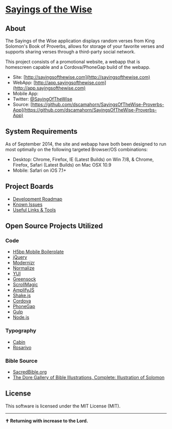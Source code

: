 # [Sayings of the Wise](http://sayingsofthewise.com/)

## About

The Sayings of the Wise application displays random verses from King Solomon's Book of Proverbs, allows for storage of your favorite verses and supports sharing verses through a third-party social network.

This project consists of a promotional website, a webapp that is homescreen capable and a Cordova/PhoneGap build of the webapp.

* Site: [http://sayingsofthewise.com](http://sayingsofthewise.com)
* WebApp: [http://app.sayingsofthewise.com](http://app.sayingsofthewise.com)
* Mobile App: []()
* Twitter: [@SayingOfTheWise](http://twitter.com/SayingOfTheWise)
* Source: [https://github.com/dscamahorn/SayingsOfTheWise-Proverbs-App](https://github.com/dscamahorn/SayingsOfTheWise-Proverbs-App)

## System Requirements

As of September 2014, the site and webapp have both been designed to run most optimally on the following targeted Browser/OS combinations:

* Desktop: Chrome, Firefox, IE (Latest Builds) on Win 7/8, & Chrome, Firefox, Safari (Latest Builds) on Mac OSX 10.9
* Mobile: Safari on iOS 7.1+

## Project Boards

* [Development Roadmap](https://trello.com/sotw)
* [Known Issues](https://trello.com/b/Lsj83oYf)
* [Useful Links & Tools](https://trello.com/b/dPupPG8E)

## Open Source Projects Utilized

### Code

* [H5bp Mobile Boilerplate](http://html5boilerplate.com/mobile/)
* [jQuery](http://jquery.com/)
* [Modernizr](http://modernizr.com/)
* [Normalize](http://necolas.github.io/normalize.css/)
* [YUI](http://yuilibrary.com/yui/docs/cssreset/)
* [Greensock](http://greensock.com/)
* [ScrollMagic](http://janpaepke.github.io/ScrollMagic/)
* [AmplifyJS](http://amplifyjs.com/)
* [Shake.js](https://github.com/alexgibson/shake.js)
* [Cordova](https://cordova.apache.org/)
* [PhoneGap](http://phonegap.com/)
* [Gulp](http://gulpjs.com/)
* [Node.js](http://nodejs.org/)

### Typography

* [Cabin](https://www.google.com/fonts/specimen/Cabin)
* [Rosarivo](http://www.google.com/fonts/specimen/Rosarivo)

### Bible Source

* [SacredBible.org](http://www.sacredbible.org/)
* [The Dore Gallery of Bible Illustrations, Complete: Illustration of Solomon ](http://www.gutenberg.org/files/8710/8710-h/8710-h.htm#link036)

## License

This software is licensed under the MIT License (MIT).

***

**✝ Returning with increase to the Lord.**